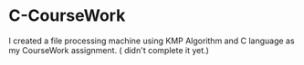 # C-CourseWork
 I created a file processing machine using KMP Algorithm and C language as my CourseWork assignment. ( didn't complete it yet.)
